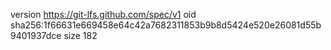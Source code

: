 version https://git-lfs.github.com/spec/v1
oid sha256:1f66631e669458e64c42a7682311853b9b8d5424e520e26081d55b9401937dce
size 182
